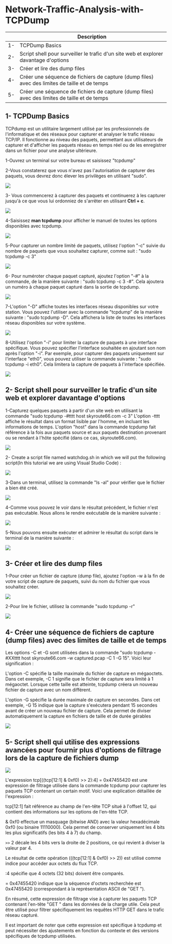 # Network-Traffic-Analysis-with-TCPDump

|     | Description |
|-----|-------------|
| 1-  | TCPDump Basics |
| 2-  | Script shell pour surveiller le trafic d'un site web et explorer davantage d'options |
| 3-  | Créer et lire des dump files |
| 4-  | Créer une séquence de fichiers de capture (dump files) avec des limites de taille et de temps |
| 5-  | Créer une séquence de fichiers de capture (dump files) avec des limites de taille et de temps |

## 1- TCPDump Basics

TCPdump est un utilitaire largement utilisé par les professionnels de l'informatique et des réseaux pour capturer et analyser le trafic réseau TCP/IP. Il fonctionne au niveau des paquets, permettant aux utilisateurs de capturer et d'afficher les paquets réseau en temps réel ou de les enregistrer dans un fichier pour une analyse ultérieure.

1-Ouvrez un terminal sur votre bureau et saisissez "tcpdump"

2-Vous constaterez que vous n'avez pas l'autorisation de capturer des paquets, vous devrez donc élever les privilèges en utilisant "sudo".

![](https://imgur.com/BfTpMZs.png)

3- Vous commencerez à capturer des paquets et continuerez à les capturer jusqu'à ce que vous lui ordonniez de s'arrêter en utilisant **Ctrl + c**.

![](https://imgur.com/jX31uRR.png)

4-Saisissez **man tcpdump** pour afficher le manuel de toutes les options disponibles avec tcpdump.

![](https://imgur.com/bcBs5oY.png)

5-Pour capturer un nombre limité de paquets, utilisez l'option "-c" suivie du nombre de paquets que vous souhaitez capturer, comme suit : "sudo tcpdump -c 3"

![](https://imgur.com/xuFGMSy.png)

6- Pour numéroter chaque paquet capturé, ajoutez l'option "-#" à la commande, de la manière suivante : "sudo tcpdump -c 3 -#". Cela ajoutera un numéro à chaque paquet capturé dans la sortie de tcpdump.

![](https://imgur.com/oXT53cq.png)

7-L'option "-D" affiche toutes les interfaces réseau disponibles sur votre station. Vous pouvez l'utiliser avec la commande "tcpdump" de la manière suivante : "sudo tcpdump -D". Cela affichera la liste de toutes les interfaces réseau disponibles sur votre système.

![](https://imgur.com/MXDBgka.png)

8-Utilisez l'option "-i" pour limiter la capture de paquets à une interface spécifique. Vous pouvez spécifier l'interface souhaitée en ajoutant son nom après l'option "-i". Par exemple, pour capturer des paquets uniquement sur l'interface "eth0", vous pouvez utiliser la commande suivante : "sudo tcpdump -i eth0". Cela limitera la capture de paquets à l'interface spécifiée.

![](https://imgur.com/pJkI56i.png)

## 2- Script shell pour surveiller le trafic d'un site web et explorer davantage d'options

1-Capturez quelques paquets à partir d'un site web en utilisant la commande "sudo tcpdump -#tttt host skyroute66.com -c 3" L'option -tttt affiche le résultat dans un format lisible par l'homme, en incluant les informations de temps. L'option "host" dans la commande tcpdump fait référence à la fois aux paquets source et aux paquets destination provenant ou se rendant à l'hôte spécifié (dans ce cas, skyroute66.com).

![](https://imgur.com/DpBGZF7.png)

2- Create a script file named watchdog.sh in which we will put the following script(In this tutorial we are using Visual Studio Code) : 

![](https://imgur.com/dhufanM.png)

3-Dans un terminal, utilisez la commande "ls -al" pour vérifier que le fichier a bien été créé.

![](https://imgur.com/MRw9utu.png)

4-Comme vous pouvez le voir dans le résultat précédent, le fichier n'est pas exécutable. Nous allons le rendre exécutable de la manière suivante :

![](![image](https://github.com/EgorGranon/Network-Traffic-Analysis-with-TCPDump/assets/119436283/561a8545-a9bf-41fa-800f-33b2f0de1e6f)
)

5-Nous pouvons ensuite exécuter et admirer le résultat du script dans le terminal de la manière suivante :

![](https://imgur.com/U62npi5.png)

## 3- Créer et lire des dump files

1-Pour créer un fichier de capture (dump file), ajoutez l'option -w à la fin de votre script de capture de paquets, suivi du nom du fichier que vous souhaitez créer.

![](https://imgur.com/SqLkD5L.png)

2-Pour lire le fichier, utilisez la commande "sudo tcpdump -r"

![](https://imgur.com/tIoFDZm.png)

## 4- Créer une séquence de fichiers de capture (dump files) avec des limites de taille et de temps

Les options -C et -G sont utilisées dans la commande "sudo tcpdump -#XXtttt host skyroute66.com -w captured.pcap -C 1 -G 15". Voici leur signification :

L'option -C spécifie la taille maximale du fichier de capture en mégaoctets. Dans cet exemple, -C 1 signifie que le fichier de capture sera limité à 1 mégaoctet. Lorsque cette taille est atteinte, tcpdump créera un nouveau fichier de capture avec un nom différent.

L'option -G spécifie la durée maximale de capture en secondes. Dans cet exemple, -G 15 indique que la capture s'exécutera pendant 15 secondes avant de créer un nouveau fichier de capture. Cela permet de diviser automatiquement la capture en fichiers de taille et de durée gérables

![](https://imgur.com/2tN3xtw.png)

## 5- Script shell qui utilise des expressions avancées pour fournir plus d'options de filtrage lors de la capture de fichiers dump

![](https://imgur.com/HZ22qd7.png)

L'expression tcp[((tcp[12:1] & 0xf0) >> 2):4] = 0x47455420 est une expression de filtrage utilisée dans la commande tcpdump pour capturer les paquets TCP contenant un certain motif. Voici une explication détaillée de l'expression :

tcp[12:1] fait référence au champ de l'en-tête TCP situé à l'offset 12, qui contient des informations sur les options de l'en-tête TCP.

& 0xf0 effectue un masquage (bitwise AND) avec la valeur hexadécimale 0xf0 (ou binaire 11110000). Cela permet de conserver uniquement les 4 bits les plus significatifs (les bits 4 à 7) du champ.

`>>` 2 décale les 4 bits vers la droite de 2 positions, ce qui revient à diviser la valeur par 4.

Le résultat de cette opération (((tcp[12:1] & 0xf0) >> 2)) est utilisé comme indice pour accéder aux octets du flux TCP.

:4 spécifie que 4 octets (32 bits) doivent être comparés.

= 0x47455420 indique que la séquence d'octets recherchée est 0x47455420 (correspondant à la représentation ASCII de "GET ").

En résumé, cette expression de filtrage vise à capturer les paquets TCP contenant l'en-tête "GET " dans les données de la charge utile. Cela peut être utilisé pour filtrer spécifiquement les requêtes HTTP GET dans le trafic réseau capturé.

Il est important de noter que cette expression est spécifique à tcpdump et peut nécessiter des ajustements en fonction du contexte et des versions spécifiques de tcpdump utilisées.

